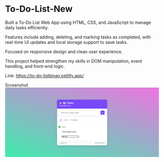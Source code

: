 # To-Do-List-New
Built a To-Do List Web App using HTML, CSS, and JavaScript to manage daily tasks efficiently.

 Features include adding, deleting, and marking tasks as completed, with real-time UI updates and local storage support to save tasks.
 
 Focused on responsive design and clean user experience.
 
 This project helped strengthen my skills in DOM manipulation, event handling, and front-end logic.

 Link: https://to-do-listbinay.netlify.app/

Screenshot 
![image alt](https://github.com/BinaySharma25/To-Do-List-New/blob/main/Assets/To-Do%20List.png?raw=true)

